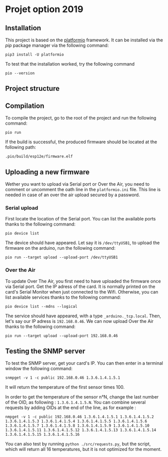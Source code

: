 # Projet option 2019

## Installation

This project is based on the [platformio](https://platformio.org/install/cli) framework. It can be installed via the *pip* package manager via the following command:

```shell
pip3 install -U platformio
```

To test that the installation worked, try the following command
```shell
pio --version
```

## Project structure

## Compilation

To compile the project, go to the root of the project and run the following command:

```shell
pio run
```

If the build is successful, the produced firmware should be located at the following path:

```shell
.pio/build/esp12e/firmware.elf
```

## Uploading a new firmware

Wether you want to upload via Serial port or Over the Air, you need to comment or uncomment the oath line in the `platformio.ini` file. This line is needed in case of an over the air upload secured by a password.

### Serial upload
First locate the location of the Serial port. You can list the available ports thanks to the following command:

```shell
pio device list
```

The device should have appeared. Let say it is `/dev/ttyUSB1`, to upload the firmware on the arduino, run the following command:

```shell
pio run --target upload --upload-port /dev/ttyUSB1
```
### Over the Air
To update Over The Air, you first need to have uploaded the firmware once via Serial port.
Get the IP adress of the card. It is normally printed on the card's Serial Monitor when just connected to the Wifi. Otherwise, you can list available services thanks to the following command:

```shell
pio device list --mdns --logical
```

The service should have appeared, with a type `_arduino._tcp.local`. Then, let's say our IP adress is `192.168.0.46`. We can now upload Over the Air thanks to the following command:

```shell
pio run --target upload --upload-port 192.168.0.46
```

## Testing the SNMP server

To test the SNMP server, get your card's IP. You can then enter in a terminal window the following command:

```shell
snmpget -v 1 -c public 192.168.0.46 1.3.6.1.4.1.5.1
```

It will return the temperature of the first sensor times 100.

In order to get the temperature of the sensor n°N, change the last number of the OID, as following : `1.3.6.1.4.1.5.N`. You can combine several requests by adding OIDs at the end of the line, as for example :

```shell
nmpget -v 1 -c public 192.168.0.46 1.3.6.1.4.1.5.1 1.3.6.1.4.1.5.2 1.3.6.1.4.1.5.3 1.3.6.1.4.1.5.4 1.3.6.1.4.1.5.5 1.3.6.1.4.1.5.6 1.3.6.1.4.1.5.7 1.3.6.1.4.1.5.8 1.3.6.1.4.1.5.9 1.3.6.1.4.1.5.10 1.3.6.1.4.1.5.11 1.3.6.1.4.1.5.12 1.3.6.1.4.1.5.13 1.3.6.1.4.1.5.14 1.3.6.1.4.1.5.15 1.3.6.1.4.1.5.16
```

You can also test by running `python ./src/requests.py`, but the script, which will return all 16 temperatures, but it is not optimized for the moment.